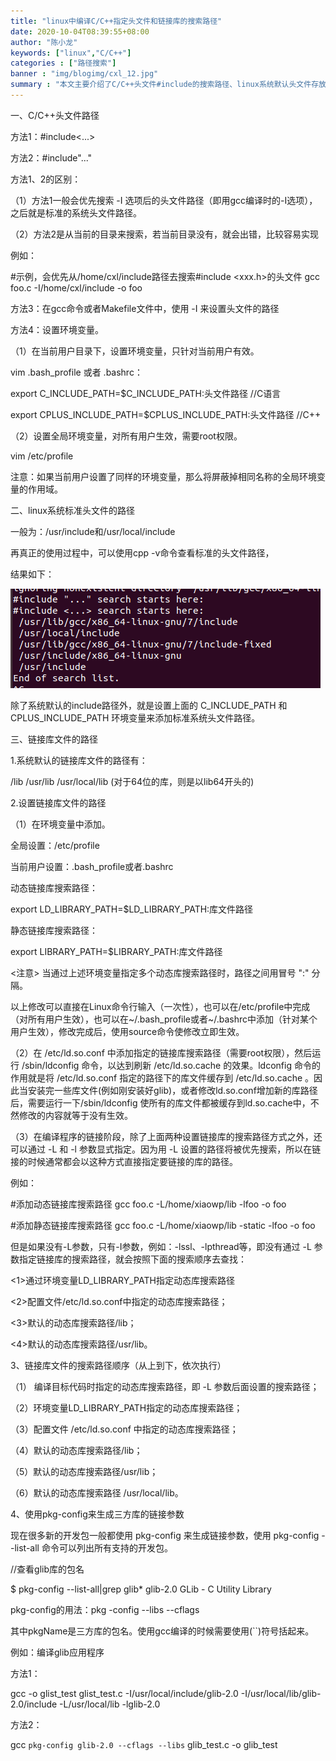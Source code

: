 ```yaml
---
title: "linux中编译C/C++指定头文件和链接库的搜索路径"
date: 2020-10-04T08:39:55+08:00
author: "陈小龙"
keywords: ["linux","C/C++"]
categories : ["路径搜索"]
banner : "img/blogimg/cxl_12.jpg"
summary : "本文主要介绍了C/C++头文件#include的搜索路径、linux系统默认头文件存放的路径、在编译时静态链接、动态链接的搜索路径及搜索顺序，也可以自己添加文件的路径使源代码能够生成对应的目标文件。"
---
```


一、C/C++头文件路径

方法1：#include<...>

方法2：#include"..."

方法1、2的区别：

（1）方法1一般会优先搜索 -I 选项后的头文件路径（即用gcc编译时的-I选项），之后就是标准的系统头文件路径。  

（2）方法2是从当前的目录来搜索，若当前目录没有，就会出错，比较容易实现

例如：

#示例，会优先从/home/cxl/include路径去搜索#include <xxx.h>的头文件
gcc foo.c -I/home/cxl/include -o foo

方法3：在gcc命令或者Makefile文件中，使用 -I 来设置头文件的路径

方法4：设置环境变量。

（1）在当前用户目录下，设置环境变量，只针对当前用户有效。

vim .bash_profile 或者 .bashrc：

export C_INCLUDE_PATH=$C_INCLUDE_PATH:头文件路径  //C语言

export CPLUS_INCLUDE_PATH=$CPLUS_INCLUDE_PATH:头文件路径   //C++

（2）设置全局环境变量，对所有用户生效，需要root权限。

vim /etc/profile

注意：如果当前用户设置了同样的环境变量，那么将屏蔽掉相同名称的全局环境变量的作用域。

二、linux系统标准头文件的路径

一般为：/usr/include和/usr/local/include

再真正的使用过程中，可以使用cpp -v命令查看标准的头文件路径，

结果如下：

![](img/1.png)

除了系统默认的include路径外，就是设置上面的 C_INCLUDE_PATH 和 CPLUS_INCLUDE_PATH 环境变量来添加标准系统头文件路径。

三、链接库文件的路径

1.系统默认的链接库文件的路径有：

/lib      /usr/lib    /usr/local/lib   (对于64位的库，则是以lib64开头的)

2.设置链接库文件的路径

（1）在环境变量中添加。

全局设置：/etc/profile

当前用户设置：.bash_profile或者.bashrc

动态链接库搜索路径：

export LD_LIBRARY_PATH=$LD_LIBRARY_PATH:库文件路径

静态链接库搜索路径：

export LIBRARY_PATH=$LIBRARY_PATH:库文件路径

<注意> 当通过上述环境变量指定多个动态库搜索路径时，路径之间用冒号 ":" 分隔。

以上修改可以直接在Linux命令行输入（一次性），也可以在/etc/profile中完成（对所有用户生效），也可以在~/.bash_profile或者~/.bashrc中添加（针对某个用户生效），修改完成后，使用source命令使修改立即生效。

（2）在 /etc/ld.so.conf 中添加指定的链接库搜索路径（需要root权限），然后运行 /sbin/ldconfig 命令，以达到刷新 /etc/ld.so.cache 的效果。ldconfig 命令的作用就是将 /etc/ld.so.conf 指定的路径下的库文件缓存到 /etc/ld.so.cache 。因此当安装完一些库文件(例如刚安装好glib)，或者修改ld.so.conf增加新的库路径后，需要运行一下/sbin/ldconfig 使所有的库文件都被缓存到ld.so.cache中，不然修改的内容就等于没有生效。

（3）在编译程序的链接阶段，除了上面两种设置链接库的搜索路径方式之外，还可以通过 -L 和 -l 参数显式指定。因为用 -L 设置的路径将被优先搜索，所以在链接的时候通常都会以这种方式直接指定要链接的库的路径。

例如：

#添加动态链接库搜索路径
gcc foo.c -L/home/xiaowp/lib -lfoo -o foo

#添加静态链接库搜索路径
gcc foo.c -L/home/xiaowp/lib -static -lfoo -o foo

但是如果没有-L参数，只有-I参数，例如：-lssl、-lpthread等，即没有通过 -L 参数指定链接库的搜索路径，就会按照下面的搜索顺序去查找：

<1>通过环境变量LD_LIBRARY_PATH指定动态库搜索路径

<2>配置文件/etc/ld.so.conf中指定的动态库搜索路径；

<3>默认的动态库搜索路径/lib；

<4>默认的动态库搜索路径/usr/lib。

3、链接库文件的搜索路径顺序（从上到下，依次执行）

（1） 编译目标代码时指定的动态库搜索路径，即 -L 参数后面设置的搜索路径；

（2）环境变量LD_LIBRARY_PATH指定的动态库搜索路径；

（3）配置文件 /etc/ld.so.conf 中指定的动态库搜索路径；

（4）默认的动态库搜索路径/lib；

（5）默认的动态库搜索路径/usr/lib；

（6）默认的动态库搜索路径 /usr/local/lib。

4、使用pkg-config来生成三方库的链接参数

现在很多新的开发包一般都使用 pkg-config 来生成链接参数，使用 pkg-config --list-all 命令可以列出所有支持的开发包。

//查看glib库的包名

$ pkg-config --list-all|grep glib*
glib-2.0  GLib - C Utility Library

pkg-config的用法：pkg -config <pkgName> --libs --cflags

其中pkgName是三方库的包名。使用gcc编译的时候需要使用(``)符号括起来。

例如：编译glib应用程序

方法1：

gcc -o glist_test glist_test.c -I/usr/local/include/glib-2.0 -I/usr/local/lib/glib-2.0/include -L/usr/local/lib -lglib-2.0

方法2：

gcc `pkg-config glib-2.0 --cflags --libs` glib_test.c -o glib_test